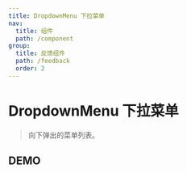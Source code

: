 ```yaml
---
title: DropdownMenu 下拉菜单
nav:
  title: 组件
  path: /component
group:
  title: 反馈组件
  path: /feedback
  order: 2
---
```


# DropdownMenu 下拉菜单

> 向下弹出的菜单列表。

## DEMO

<code defaultShowCode src="./__fixtures__/doc.tsx"></code>

<API src="./menu.tsx"></API>
